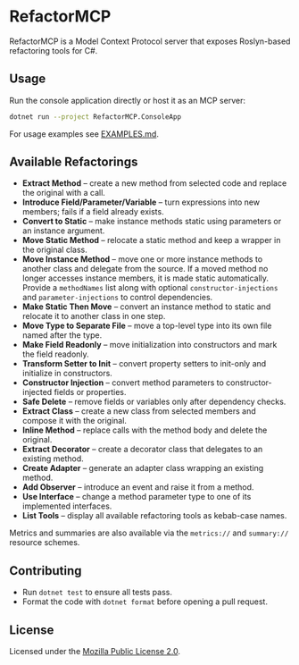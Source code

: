 # RefactorMCP

RefactorMCP is a Model Context Protocol server that exposes Roslyn-based refactoring tools for C#.

## Usage

Run the console application directly or host it as an MCP server:

```bash
dotnet run --project RefactorMCP.ConsoleApp
```

For usage examples see [EXAMPLES.md](./EXAMPLES.md).

## Available Refactorings

- **Extract Method** – create a new method from selected code and replace the original with a call.
- **Introduce Field/Parameter/Variable** – turn expressions into new members; fails if a field already exists.
- **Convert to Static** – make instance methods static using parameters or an instance argument.
- **Move Static Method** – relocate a static method and keep a wrapper in the original class.
- **Move Instance Method** – move one or more instance methods to another class and delegate from the source. If a moved method no longer accesses instance members, it is made static automatically. Provide a `methodNames` list along with optional `constructor-injections` and `parameter-injections` to control dependencies.
- **Make Static Then Move** – convert an instance method to static and relocate it to another class in one step.
- **Move Type to Separate File** – move a top-level type into its own file named after the type.
- **Make Field Readonly** – move initialization into constructors and mark the field readonly.
- **Transform Setter to Init** – convert property setters to init-only and initialize in constructors.
- **Constructor Injection** – convert method parameters to constructor-injected fields or properties.
- **Safe Delete** – remove fields or variables only after dependency checks.
- **Extract Class** – create a new class from selected members and compose it with the original.
- **Inline Method** – replace calls with the method body and delete the original.
- **Extract Decorator** – create a decorator class that delegates to an existing method.
- **Create Adapter** – generate an adapter class wrapping an existing method.
- **Add Observer** – introduce an event and raise it from a method.
- **Use Interface** – change a method parameter type to one of its implemented interfaces.
- **List Tools** – display all available refactoring tools as kebab-case names.

Metrics and summaries are also available via the `metrics://` and `summary://` resource schemes.

## Contributing

* Run `dotnet test` to ensure all tests pass.
* Format the code with `dotnet format` before opening a pull request.

## License

Licensed under the [Mozilla Public License 2.0](https://www.mozilla.org/MPL/2.0/).
